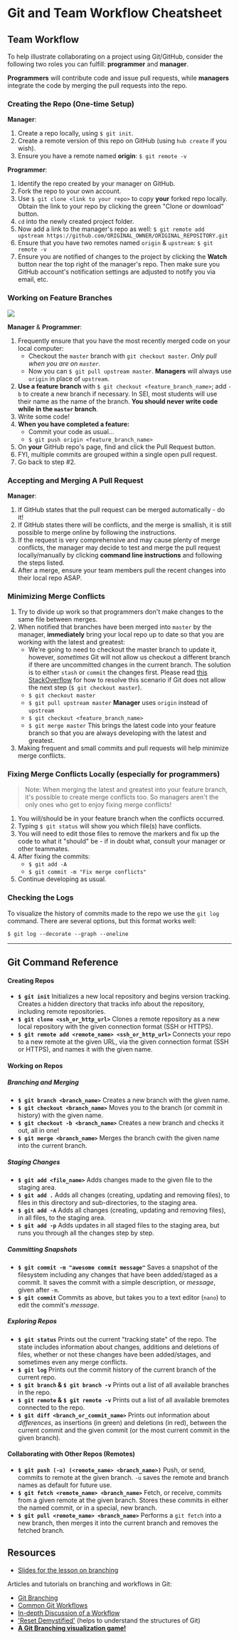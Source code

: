 # Git and Team Workflow Cheatsheet

## Team Workflow

To help illustrate collaborating on a project using Git/GitHub, consider the following two roles you can fulfill: **programmer** and **manager**.

**Programmers** will contribute code and issue pull requests, while **managers** integrate the code by merging the pull requests into the repo.

### Creating the Repo (One-time Setup)

**Manager**:

1. Create a repo locally, using `$ git init`.
2. Create a remote version of this repo on GitHub (using `hub create` if
   you wish).
3. Ensure you have a remote named **origin**: `$ git remote -v`

**Programmer**:

1. Identify the repo created by your manager on GitHub.
2. Fork the repo to your own account.
3. Use `$ git clone <link to your repo>` to copy **your** forked repo locally. Obtain the link to your repo by clicking the green "Clone or download" button.
4. `cd` into the newly created project folder.
5. Now add a link to the manager's repo as well: `$ git remote add upstream https://github.com/ORIGINAL_OWNER/ORIGINAL_REPOSITORY.git`
6. Ensure that you have two remotes named `origin` & `upstream`: `$ git remote -v`
7. Ensure you are notified of changes to the project by clicking the **Watch** button near the top right of the manager's repo.  Then make sure you GitHub account's notification settings are adjusted to notify you via email, etc.

### Working on Feature Branches

<img src="https://i.imgur.com/B5CZSuT.png">

**Manager** & **Programmer**:

1. Frequently ensure that you have the most recently merged code on your local computer:
	- Checkout the `master` branch with `git checkout master`. *Only
   pull when you are on `master`.*
	- Now you can `$ git pull upstream master`. **Managers** will always use `origin` in place of `upstream`.
2. **Use a feature branch** with `$ git checkout <feature_branch_name>`;
   add `-b` to create a new branch if necessary. In SEI, most students will use their name as the name of the branch. **You should never write code while in the `master` branch**.
3. Write some code!
4. **When you have completed a feature:**
	- Commit your code as usual...
   	- `$ git push origin <feature_branch_name>`
5. On **your** GitHub repo's page, find and click the Pull Request button.
6. FYI, multiple commits are grouped within a single open pull request.
7. Go back to step #2.

### Accepting and Merging A Pull Request

**Manager**:

1. If GitHub states that the pull request can be merged automatically - do it!
2. If GitHub states there will be conflicts, and the merge is smallish, it is still possible to merge online by following the instructions.
3. If the request is very comprehensive and may cause plenty of merge conflicts, the manager may decide to test and merge the pull request locally/manually by clicking **command line instructions** and following the steps listed.
4. After a merge, ensure your team members pull the recent changes into their local repo ASAP.

### Minimizing Merge Conflicts

1. Try to divide up work so that programmers don't make changes to the same file between merges. 
2. When notified that branches have been merged into `master` by the manager, **immediately** bring your local repo up to date so that you are working with the latest and greatest:
	- We're going to need to checkout the master branch to update it, however, _sometimes_ Git will not allow us checkout a different branch if there are uncommitted changes in the current branch.  The solution is to either `stash` or `commit` the changes first. Please read [this StackOverflow](https://stackoverflow.com/questions/22053757/checkout-another-branch-when-there-are-uncommitted-changes-on-the-current-branch) for how to resolve this scenario if Git does not allow the next step (`$ git checkout master`).
	- `$ git checkout master`
	- `$ git pull upstream master` **Manager** uses `origin` instead of `upstream`
	- `$ git checkout <feature_branch_name>`
	- `$ git merge master` This brings the latest code into your feature branch so that you are always developing with the latest and greatest.
3. Making frequent and small commits and pull requests will help minimize merge conflicts.

### Fixing Merge Conflicts Locally (especially for programmers)

>Note: When merging the latest and greatest into your feature branch, it's possible to create merge conflicts too. So managers aren't the only ones who get to enjoy fixing merge conflicts!

1. You will/should be in your feature branch when the conflicts occurred.
2. Typing `$ git status` will show you which file(s) have conflicts.
3. You will need to edit those files to remove the markers and fix up the code to what it "should" be - if in doubt what, consult your manager or other teammates.
4. After fixing the commits:
	- `$ git add -A`
	- `$ git commit -m "Fix merge conflicts"`
5. Continue developing as usual.

### Checking the Logs

To visualize the history of commits made to the repo we use the `git log` command. There are several options, but this format works well:

`$ git log --decorate --graph --oneline`

---

## Git Command Reference

#### Creating Repos

- **`$ git init`** Initializes a new local repository and begins version
  tracking. Creates a hidden directory that tracks info about the repository,
  including remote repositories.
- **`$ git clone <ssh_or_http_url>`** Clones a remote repository as a new local
  repository with the given connection format (SSH or HTTPS).
- **`$ git remote add <remote_name> <ssh_or_http_url>`** Connects your repo to
  a new remote at the given URL, via the given connection format
  (SSH or HTTPS), and names it with the given name.

#### Working on Repos

##### Branching and Merging

- **`$ git branch <branch_name>`** Creates a new branch with the given name.
- **`$ git checkout <branch_name>`** Moves you to the branch (or commit in
  history) with the given name.
- **`$ git checkout -b <branch_name>`** Creates a new branch and checks it
  out, all in one!
- **`$ git merge <branch_name>`** Merges the branch cwith the given name into
  the current branch.

##### Staging Changes

- **`$ git add <file_name>`** Adds changes made to the given file to 
  the staging area.
- **`$ git add .`** Adds all changes (creating, updating and removing files),
  to files in this directory and sub-directories, to the staging area.
- **`$ git add -A`** Adds all changes (creating, updating and removing files),
  in all files, to the staging area.
- **`$ git add -p`** Adds updates in all staged files to the staging area,
  but runs you through all the changes step by step.

##### Committing Snapshots

- **`$ git commit -m "awesome commit message"`** Saves a snapshot of the
  filesystem including any changes that have been added/staged as a commit.
  It saves the commit with a simple description, or *message*, given after
  `-m`.
- **`$ git commit`** Commits as above, but takes you to a text editor (`nano`)
  to edit the commit's *message*.

##### Exploring Repos

- **`$ git status`** Prints out the current "tracking state" of the repo. The
  state includes information about changes, additions and deletions of
  files, whether or not these changes have been added/stages, and sometimes
  even any merge conflicts.
- **`$ git log`** Prints out the commit history of the current branch of the
  current repo.
- **`$ git branch` & `$ git branch -v`** Prints out a list of all available
  branches in the repo.
- **`$ git remote` & `$ git remote -v`** Prints out a list of all available
  bremotes connected to the repo.
- **`$ git diff <branch_or_commit_name>`** Prints out information about
  *differences*, as insertions (in green) and deletions (in red), between
  the current commit and the given commit (or the most current commit in the
  given branch).

#### Collaborating with Other Repos (Remotes)

- **`$ git push (-u) (<remote_name> <branch_name>)`** Push, or send, commits to
  remote at the given branch. `-u` saves the remote and branch names as
  default for future use.
- **`$ git fetch <remote_name> <branch_name>`** Fetch, or receive, commits from
  a given remote at the given branch. Stores these commits in either the
  named commit, or in a special, new branch.
- **`$ git pull <remote_name> <branch_name>`** Performs a `git fetch` into a new
  branch, then merges it into the current branch and removes the fetched
  branch.

## Resources

- [Slides for the lesson on branching][branching-deck]

Articles and tutorials on branching and workflows in Git:

- [Git Branching][atlassian-branches]
- [Common Git Workflows][atlassian-workflows]
- [In-depth Discussion of a Workflow][in-depth-workflow]
- ['Reset Demystified'][git-scm-blog-reset] (helps to understand the structures of Git)
- **[A Git Branching visualization game!][git-viz-game]**

<!-- Links -->

[repo-image]: assets/git-workflow-1.png

[branching-deck]:         https://docs.google.com/presentation/d/1tE0D8F-TNNG36tjCN-H1hzhjAb2rWknGcohEESaPW08/edit#slide=id.p
[atlassian-branches]:     https://www.atlassian.com/git/tutorials/using-branches
[atlassian-workflows]:    https://www.atlassian.com/git/tutorials/comparing-workflows
[in-depth-workflow]:      http://nvie.com/posts/a-successful-git-branching-model
[git-scm-blog-reset]:     https://git-scm.com/blog/2011/07/11/reset.html
[git-viz-game]:           http://pcottle.github.io/learnGitBranching

[local-merge]: https://help.github.com/articles/checking-out-pull-requests-locally/#modifying-an-inactive-pull-request-locally
[pr]:          https://help.github.com/articles/creating-a-pull-request


